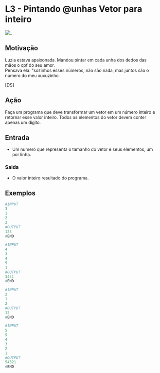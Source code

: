 # L3 - Pintando @unhas Vetor para inteiro

![_](https://raw.githubusercontent.com/qxcodefup/arcade/master/base/unhas/cover.jpg)

## Motivação

Luzia estava apaixonada. Mandou pintar em cada unha dos dedos das mãos o cpf do seu amor.  
Pensava ela: "sozinhos esses números, não são nada, mas juntos são o número do meu xuxuzinho.

\[DS\]

## Ação  

Faça um programa que deve transformar um vetor em um número inteiro e retornar esse valor inteiro. Todos os elementos do vetor devem conter apenas um dígito.

## Entrada

- Um numero que representa o tamanho do vetor e seus elementos, um por linha.  

### Saida

- O valor inteiro resultado do programa.

## Exemplos

``` py
#INPUT
3
1
2
3
#OUTPUT
123
#END

#INPUT
4
3
4
5
1
#OUTPUT
3451
#END

#INPUT
2
1
2
#OUTPUT
12
#END

#INPUT
5
5
4
3
2
1
#OUTPUT
54321
#END
```
